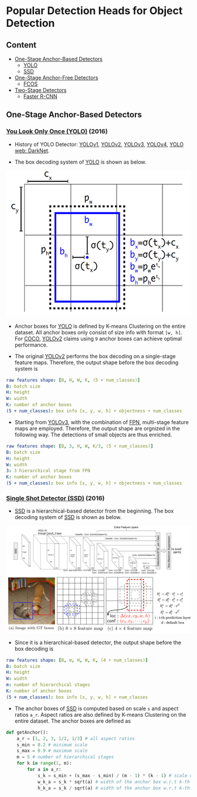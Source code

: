 # Popular Detection Heads for Object Detection

## Content

* [One-Stage Anchor-Based Detectors](#OneAnchor)
    * [YOLO](#YOLO)
    * [SSD](#SSD)
* [One-Stage Anchor-Free Detectors](#OneFree)
    * [FCOS](#FCOS)
* [Two-Stage Detectors](#Two)
    * [Faster R-CNN](#FerRCNN)

## One-Stage Anchor-Based Detectors<a name="OneAnchor"/>

### [You Look Only Once (YOLO)](https://arxiv.org/pdf/1612.08242.pdf) (2016)<a name="YOLO"/>

- History of YOLO Detector: [YOLOv1](https://arxiv.org/abs/1506.02640), [YOLOv2](https://arxiv.org/abs/1612.08242), [YOLOv3](https://arxiv.org/abs/1804.02767), [YOLOv4](https://arxiv.org/abs/2004.10934), [YOLO web: DarkNet](https://pjreddie.com/darknet/).

- The box decoding system of [YOLO](https://arxiv.org/pdf/1612.08242.pdf) is shown as below.

<p align="center">
  <img src="./images/YOLO.png" height="400">
</p>

- Anchor boxes for [YOLO](https://arxiv.org/pdf/1612.08242.pdf) is defined by K-means Clustering on the entire dataset. All anchor boxes only consist of size info with format `[w, h]`. For [COCO](https://cocodataset.org/#home), [YOLOv2](https://arxiv.org/pdf/1612.08242.pdf) claims using `9` anchor boxes can achieve optimal performance.

- The original [YOLOv2](https://arxiv.org/pdf/1612.08242.pdf) performs the box decoding on a single-stage feature maps. Therefore, the output shape before the box decoding system is
```yaml
raw features shape: [B, H, W, K, (5 + num_classes)]
B: batch size
H: height
W: width
K: number of anchor boxes
(5 + num_classes): box info [x, y, w, h] + objectness + num_classes
```

- Starting from [YOLOv3](https://arxiv.org/abs/1804.02767), with the combination of [FPN](https://arxiv.org/abs/1612.03144), multi-stage feature maps are employed. Therefore, the output shape are orgnized in the following way. The detections of small objects are thus enriched.
```yaml
raw features shape: [B, 3, H, W, K/3, (5 + num_classes)]
B: batch size
H: height
W: width
3: 3 hierarchical stage from FPN
K: number of anchor boxes
(5 + num_classes): box info [x, y, w, h] + objectness + num_classes
```

### [Single Shot Detector (SSD)](https://arxiv.org/abs/1512.02325) (2016)<a name="SSD"/>

- [SSD](https://arxiv.org/abs/1512.02325) is a hierarchical-based detector from the beginning. The box decoding system of [SSD](https://arxiv.org/abs/1512.02325) is shown as below.

<p align="center">
  <img src="./images/SSD.png">
</p>

- Since it is a hierarchical-based detector, the output shape before the box decoding is
```yaml
raw features shape: [B, m, H, W, K, (4 + num_classes)]
B: batch size
H: height
W: width
m: number of hierarchical stages
K: number of anchor boxes
(5 + num_classes): box info [x, y, w, h] + num_classes
```

- The anchor boxes of [SSD](https://arxiv.org/abs/1512.02325) is computed based on scale `s` and aspect ratios `a_r`. Aspect ratios are also defined by K-means Clustering on the entire dataset. The anchor boxes are defined as
```python
def getAnchor():
    a_r = [1, 2, 3, 1/2, 1/3] # all aspect ratios
    s_min = 0.2 # minimum scale
    s_max = 0.9 # maximum scale
    m = 5 # number of hierarchical stages
    for k in range(1, m):
        for a in a_r:
            s_k = s_min + (s_max - s_min) / (m - 1) * (k - 1) # scale of the k-th layer
            w_k_a = s_k * sqrt(a) # width of the anchor box w.r.t k-th layer a-th aspect ratio
            h_k_a = s_k / sqrt(a) # width of the anchor box w.r.t k-th layer a-th aspect ratio
```
